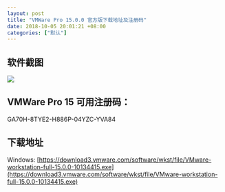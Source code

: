 ```yaml
---
layout: post
title: "VMWare Pro 15.0.0 官方版下载地址及注册码"
date: 2018-10-05 20:01:21 +08:00
categories: ["默认"]
---
```


## 软件截图

![](https://mrwen.oss-cn-shanghai.aliyuncs.com/2018/10/screenshot_2018-10-02_23-01-48-1024x745.png?x-oss-process=image/quality,q_25/resize,m_fill,w_1024,h_745)

## VMWare Pro 15 可用注册码：

GA70H-8TYE2-H886P-04YZC-YVA84

## 下载地址

Windows:
[https://download3.vmware.com/software/wkst/file/VMware-workstation-full-15.0.0-10134415.exe](https://download3.vmware.com/software/wkst/file/VMware-workstation-full-15.0.0-10134415.exe)